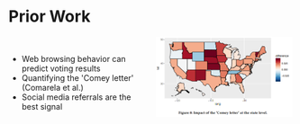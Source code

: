 # Prior Work

<div style="display: flex; align-items: flex-start; justify-content: space-between;">
  <div style="flex: 1; max-width: 50%; padding-right: 20px;">
    <br>
    <ul>
      <li v-click="1">Web browsing behavior can predict voting results</li>
      <li v-click="2">Quantifying the 'Comey letter' (Comarela et al.)</li>
      <li v-click="4">Social media referrals are the best signal</li>
    </ul>
  </div>
  <div style="flex: 1; text-align: right;" v-click="3">
    <img src="../../figures/comey-letter.png" alt="Motivation Figure" style="max-width: 100%; height: auto;" />
  </div>
</div>

<SlideCurrentNo class="absolute bottom-8 right-10"/>

<style scoped>
.nested-gray {
  font-size: 0.8em;
  color: #555555 !important;
}
</style>

<!--
We're not the first to study this problem.

Prior work in both machine learning and political science has shown that web browsing behavior can predict political sentiment and voting results.

As an example that demonstrates all the best aspects of web browsing based polling, 

Comarela et al. use web browsing data to quantify the effect of the 2016 "Comey Letter" on a state-by-state basis.
- you can see their results on the right

Specifics of the letter are not important. What matters is that the event was too close to the election for other polling methods to detect the effect in time.

They also found that social media provide the best signal.

By this, I mean the number of times you arrived at a given website by clicking a link on social media.

The idea is that the website visits are a reflection of your social circle and your social media feed.
-->